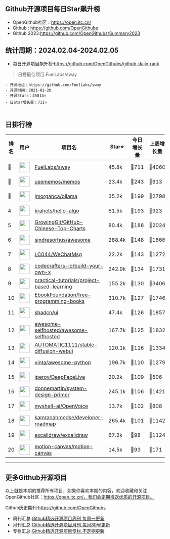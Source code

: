 ## Github开源项目每日Star飙升榜

- OpenGithub社区：https://open.itc.cn/
- Github : https://github.com/OpenGithubs
- Github 2023:https://github.com/OpenGithubs/Summary2023

## 统计周期：2024.02.04-2024.02.05

- 每日开源项目飙升榜:https://github.com/OpenGithubs/github-daily-rank



> 日榜最佳项目:FuelLabs/sway  

    - 开源地址：https://github.com/FuelLabs/sway
    - 开源时间：2021-01-20
    - 开源Stars：45814⭐
    - 日Star增长量：711⭐

![]()


## 日排行榜

| 排名        |  用户     |  项目名          | Star⭐          | 今日增长量     | 上周增长量      |  开源时间   |
|------------|------------|---------------|---------------- |--------------|----------------|------------|
| 🥇 | <img src="https://avatars.githubusercontent.com/u/55993183?v=4" alt="" size="32" height="32" width="32" data-view-component="true" class="avatar circle"> | [FuelLabs/sway](https://github.com/FuelLabs/sway)| 45.8k  | 🔺711| 🔺4060 | 2021-01-20 |
| 🥈 | <img src="https://avatars.githubusercontent.com/u/95764151?v=4" alt="" size="32" height="32" width="32" data-view-component="true" class="avatar circle"> | [usememos/memos](https://github.com/usememos/memos)| 23.4k  | 🔺243| 🔺913 | 2021-12-08 |
| 🥉 | <img src="https://avatars.githubusercontent.com/u/151674099?v=4" alt="" size="32" height="32" width="32" data-view-component="true" class="avatar circle"> | [jmorganca/ollama](https://github.com/jmorganca/ollama)| 35.2k  | 🔺199| 🔺2798 | 2023-06-27 |
| 4 | <img src="https://avatars.githubusercontent.com/u/26993056?u=12c6a8ef18768abc773c64a56a56c0fd67241ed2&v=4" alt="" size="32" height="32" width="32" data-view-component="true" class="avatar circle"> | [krahets/hello-algo](https://github.com/krahets/hello-algo)| 61.5k  | 🔺193| 🔺923 | 2022-11-04 |
| 5 | <img src="https://avatars.githubusercontent.com/u/21018904?u=bcc423f3536e0ea420dfe438d96b36a7ff2704d7&v=4" alt="" size="32" height="32" width="32" data-view-component="true" class="avatar circle"> | [GrowingGit/GitHub-Chinese-Top-Charts](https://github.com/GrowingGit/GitHub-Chinese-Top-Charts)| 80.4k  | 🔺186| 🔺2024 | 2019-09-05 |
| 6 | <img src="https://avatars.githubusercontent.com/u/170270?u=34acd557a042ac478d273a4621570cadb6b0bd89&v=4" alt="" size="32" height="32" width="32" data-view-component="true" class="avatar circle"> | [sindresorhus/awesome](https://github.com/sindresorhus/awesome)| 288.4k  | 🔺148| 🔺1866 | 2014-07-11 |
| 7 | <img src="https://avatars.githubusercontent.com/u/95485601?u=a8d780d2fca71e6b5b1bebfbd8f17baaddb8d049&v=4" alt="" size="32" height="32" width="32" data-view-component="true" class="avatar circle"> | [LC044/WeChatMsg](https://github.com/LC044/WeChatMsg)| 22.2k  | 🔺143| 🔺1272 | 2023-01-11 |
| 8 | <img src="https://avatars.githubusercontent.com/u/58904235?v=4" alt="" size="32" height="32" width="32" data-view-component="true" class="avatar circle"> | [codecrafters-io/build-your-own-x](https://github.com/codecrafters-io/build-your-own-x)| 242.9k  | 🔺134| 🔺1731 | 2018-05-09 |
| 9 | <img src="https://avatars.githubusercontent.com/u/89421154?v=4" alt="" size="32" height="32" width="32" data-view-component="true" class="avatar circle"> | [practical-tutorials/project-based-learning](https://github.com/practical-tutorials/project-based-learning)| 155.2k  | 🔺130| 🔺3406 | 2017-04-12 |
| 10 | <img src="https://avatars.githubusercontent.com/u/14127308?v=4" alt="" size="32" height="32" width="32" data-view-component="true" class="avatar circle"> | [EbookFoundation/free-programming-books](https://github.com/EbookFoundation/free-programming-books)| 310.7k  | 🔺127| 🔺1746 | 2013-10-11 |
| 11 | <img src="https://avatars.githubusercontent.com/u/139895814?v=4" alt="" size="32" height="32" width="32" data-view-component="true" class="avatar circle"> | [shadcn/ui](https://github.com/shadcn/ui)| 47.4k  | 🔺126| 🔺1857 | 2023-01-04 |
| 12 | <img src="https://avatars.githubusercontent.com/u/24270415?v=4" alt="" size="32" height="32" width="32" data-view-component="true" class="avatar circle"> | [awesome-selfhosted/awesome-selfhosted](https://github.com/awesome-selfhosted/awesome-selfhosted)| 167.7k  | 🔺125| 🔺1832 | 2015-06-01 |
| 13 | <img src="https://avatars.githubusercontent.com/u/20920490?u=8bdc7c9401f507e51b55e558baa8184d4ed30c7d&v=4" alt="" size="32" height="32" width="32" data-view-component="true" class="avatar circle"> | [AUTOMATIC1111/stable-diffusion-webui](https://github.com/AUTOMATIC1111/stable-diffusion-webui)| 120.1k  | 🔺116| 🔺1334 | 2022-08-22 |
| 14 | <img src="https://avatars.githubusercontent.com/u/652070?u=95b472a9a11b64ee0f74512ad918d762d42c213c&v=4" alt="" size="32" height="32" width="32" data-view-component="true" class="avatar circle"> | [vinta/awesome-python](https://github.com/vinta/awesome-python)| 196.7k  | 🔺110| 🔺1279 | 2014-06-28 |
| 15 | <img src="https://avatars.githubusercontent.com/u/8076202?u=2928fa5264ebcdb64c8175e726cbc2438e483ba2&v=4" alt="" size="32" height="32" width="32" data-view-component="true" class="avatar circle"> | [iperov/DeepFaceLive](https://github.com/iperov/DeepFaceLive)| 20.2k  | 🔺109| 🔺506 | 2020-12-15 |
| 16 | <img src="https://avatars.githubusercontent.com/u/5458997?u=f1007b583e55e7ccfb6ccf0e200051156112dd9b&v=4" alt="" size="32" height="32" width="32" data-view-component="true" class="avatar circle"> | [donnemartin/system-design-primer](https://github.com/donnemartin/system-design-primer)| 245.1k  | 🔺106| 🔺1421 | 2017-02-27 |
| 17 | <img src="https://avatars.githubusercontent.com/u/127754094?v=4" alt="" size="32" height="32" width="32" data-view-component="true" class="avatar circle"> | [myshell-ai/OpenVoice](https://github.com/myshell-ai/OpenVoice)| 13.7k  | 🔺102| 🔺808 | 2023-11-29 |
| 18 | <img src="https://avatars.githubusercontent.com/u/4921183?u=d6ed3573fc67b699e0c3bc2c7e1fb82c98c40dec&v=4" alt="" size="32" height="32" width="32" data-view-component="true" class="avatar circle"> | [kamranahmedse/developer-roadmap](https://github.com/kamranahmedse/developer-roadmap)| 265.4k  | 🔺101| 🔺1142 | 2017-03-15 |
| 19 | <img src="https://avatars.githubusercontent.com/u/59452120?v=4" alt="" size="32" height="32" width="32" data-view-component="true" class="avatar circle"> | [excalidraw/excalidraw](https://github.com/excalidraw/excalidraw)| 67.2k  | 🔺98| 🔺1124 | 2020-01-02 |
| 20 | <img src="https://avatars.githubusercontent.com/u/107069270?v=4" alt="" size="32" height="32" width="32" data-view-component="true" class="avatar circle"> | [motion-canvas/motion-canvas](https://github.com/motion-canvas/motion-canvas)| 14.5k  | 🔺93| 🔺171 | 2022-08-04 |

---
## 更多Github开源项目

以上就是本期的推荐所有项目，如果你喜欢本期的内容，欢迎收藏和关注OpenGithub社区：https://open.itc.cn/，我们会定期推送优质的开源项目。

Github历史期刊:https://github.com/OpenGithubs
- 周刊汇总:[Github精选开源项目周刊,每周一更新](https://github.com/OpenGithubs/weekly)
- 月刊汇总:[Github精选开源项目月刊,每月30号更新](https://github.com/OpenGithubs/monthly)
- 专栏汇总:[Github精选开源项目专栏,不定期更新](https://github.com/OpenGithubs/selectedColumn)

